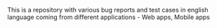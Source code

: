 This is a repository with various bug reports and test cases in english language coming from different applications - Web apps, Mobile apps
